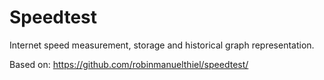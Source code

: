 # Speedtest
Internet speed measurement, storage and historical graph representation.

Based on:
https://github.com/robinmanuelthiel/speedtest/

